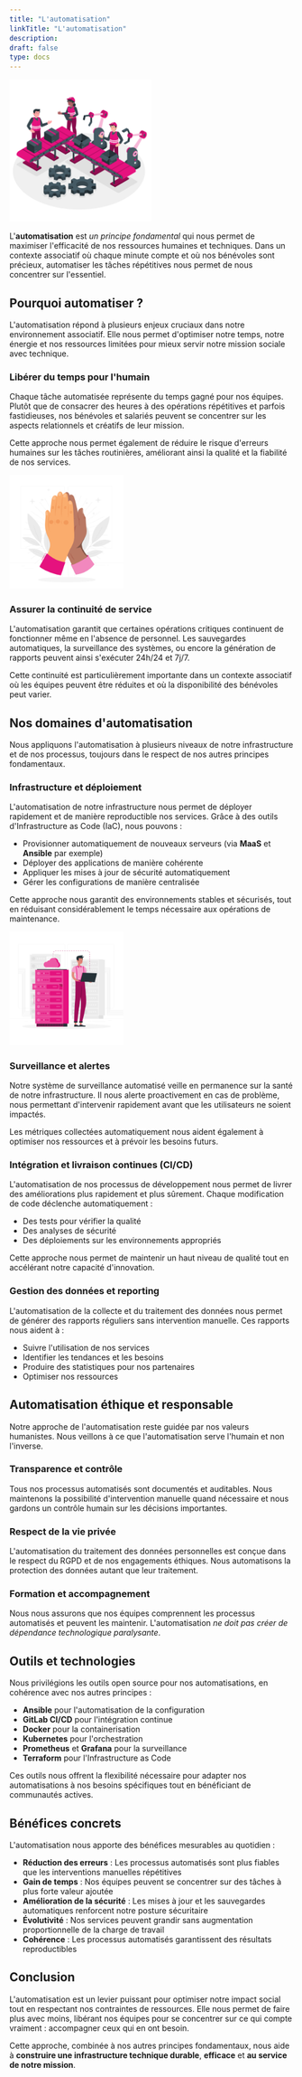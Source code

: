 ```yaml
---
title: "L'automatisation"
linkTitle: "L'automatisation"
description:
draft: false
type: docs
---
```


<img src="./cdc-illustration-automatisation.png" alt="Automatisation" style="width: 50%;">

L'**automatisation** est *un principe fondamental* qui nous permet de maximiser l'efficacité de nos ressources humaines et techniques. Dans un contexte associatif où chaque minute compte et où nos bénévoles sont précieux, automatiser les tâches répétitives nous permet de nous concentrer sur l'essentiel.

## Pourquoi automatiser ?

L'automatisation répond à plusieurs enjeux cruciaux dans notre environnement associatif. Elle nous permet d'optimiser notre temps, notre énergie et nos ressources limitées pour mieux servir notre mission sociale avec technique.

### Libérer du temps pour l'humain

Chaque tâche automatisée représente du temps gagné pour nos équipes. Plutôt que de consacrer des heures à des opérations répétitives et parfois fastidieuses, nos bénévoles et salariés peuvent se concentrer sur les aspects relationnels et créatifs de leur mission.

Cette approche nous permet également de réduire le risque d'erreurs humaines sur les tâches routinières, améliorant ainsi la qualité et la fiabilité de nos services.

<img src="./cdc-illustration-automatisation1.png" alt="Automatisation" style="width: 40%;">

### Assurer la continuité de service

L'automatisation garantit que certaines opérations critiques continuent de fonctionner même en l'absence de personnel. Les sauvegardes automatiques, la surveillance des systèmes, ou encore la génération de rapports peuvent ainsi s'exécuter 24h/24 et 7j/7.

Cette continuité est particulièrement importante dans un contexte associatif où les équipes peuvent être réduites et où la disponibilité des bénévoles peut varier.

## Nos domaines d'automatisation

Nous appliquons l'automatisation à plusieurs niveaux de notre infrastructure et de nos processus, toujours dans le respect de nos autres principes fondamentaux.

### Infrastructure et déploiement

L'automatisation de notre infrastructure nous permet de déployer rapidement et de manière reproductible nos services. Grâce à des outils d'Infrastructure as Code (IaC), nous pouvons :

- Provisionner automatiquement de nouveaux serveurs (via **MaaS** et **Ansible** par exemple)
- Déployer des applications de manière cohérente
- Appliquer les mises à jour de sécurité automatiquement
- Gérer les configurations de manière centralisée

Cette approche nous garantit des environnements stables et sécurisés, tout en réduisant considérablement le temps nécessaire aux opérations de maintenance.

<img src="./cdc-illustration-automatisation2.png" alt="Automatisation" style="width: 40%;">

### Surveillance et alertes

Notre système de surveillance automatisé veille en permanence sur la santé de notre infrastructure. Il nous alerte proactivement en cas de problème, nous permettant d'intervenir rapidement avant que les utilisateurs ne soient impactés.

Les métriques collectées automatiquement nous aident également à optimiser nos ressources et à prévoir les besoins futurs.

### Intégration et livraison continues (CI/CD)

L'automatisation de nos processus de développement nous permet de livrer des améliorations plus rapidement et plus sûrement. Chaque modification de code déclenche automatiquement :

- Des tests pour vérifier la qualité
- Des analyses de sécurité
- Des déploiements sur les environnements appropriés

Cette approche nous permet de maintenir un haut niveau de qualité tout en accélérant notre capacité d'innovation.

### Gestion des données et reporting

L'automatisation de la collecte et du traitement des données nous permet de générer des rapports réguliers sans intervention manuelle. Ces rapports nous aident à :

- Suivre l'utilisation de nos services
- Identifier les tendances et les besoins
- Produire des statistiques pour nos partenaires
- Optimiser nos ressources

## Automatisation éthique et responsable

Notre approche de l'automatisation reste guidée par nos valeurs humanistes. Nous veillons à ce que l'automatisation serve l'humain et non l'inverse.

### Transparence et contrôle

Tous nos processus automatisés sont documentés et auditables. Nous maintenons la possibilité d'intervention manuelle quand nécessaire et nous gardons un contrôle humain sur les décisions importantes.

### Respect de la vie privée

L'automatisation du traitement des données personnelles est conçue dans le respect du RGPD et de nos engagements éthiques. Nous automatisons la protection des données autant que leur traitement.

### Formation et accompagnement

Nous nous assurons que nos équipes comprennent les processus automatisés et peuvent les maintenir. L'automatisation *ne doit pas créer de dépendance technologique paralysante*.

## Outils et technologies

Nous privilégions les outils open source pour nos automatisations, en cohérence avec nos autres principes :

- **Ansible** pour l'automatisation de la configuration
- **GitLab CI/CD** pour l'intégration continue
- **Docker** pour la containerisation
- **Kubernetes** pour l'orchestration
- **Prometheus** et **Grafana** pour la surveillance
- **Terraform** pour l'Infrastructure as Code

Ces outils nous offrent la flexibilité nécessaire pour adapter nos automatisations à nos besoins spécifiques tout en bénéficiant de communautés actives.

## Bénéfices concrets

L'automatisation nous apporte des bénéfices mesurables au quotidien :

- **Réduction des erreurs** : Les processus automatisés sont plus fiables que les interventions manuelles répétitives
- **Gain de temps** : Nos équipes peuvent se concentrer sur des tâches à plus forte valeur ajoutée
- **Amélioration de la sécurité** : Les mises à jour et les sauvegardes automatiques renforcent notre posture sécuritaire
- **Évolutivité** : Nos services peuvent grandir sans augmentation proportionnelle de la charge de travail
- **Cohérence** : Les processus automatisés garantissent des résultats reproductibles

## Conclusion

L'automatisation est un levier puissant pour optimiser notre impact social tout en respectant nos contraintes de ressources. Elle nous permet de faire plus avec moins, libérant nos équipes pour se concentrer sur ce qui compte vraiment : accompagner ceux qui en ont besoin.

Cette approche, combinée à nos autres principes fondamentaux, nous aide à **construire une infrastructure technique durable**, **efficace** et **au service de notre mission**.
